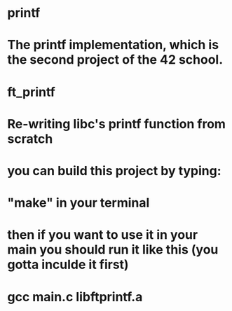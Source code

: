 # printf
# The printf implementation, which is the second project of the 42 school.
# ft_printf
# Re-writing libc's printf function from scratch
# you can build this project by typing:
# "make" in your terminal
# then if you want to use it in your main you should run it like this (you gotta inculde it first)
# gcc main.c libftprintf.a
